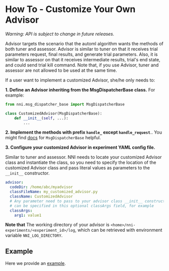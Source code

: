 # **How To** - Customize Your Own Advisor

*Warning: API is subject to change in future releases.*

Advisor targets the scenario that the automl algorithm wants the methods of both tuner and assessor. Advisor is similar to tuner on that it receives trial parameters request, final results, and generate trial parameters. Also, it is similar to assessor on that it receives intermediate results, trial's end state, and could send trial kill command. Note that, if you use Advisor, tuner and assessor are not allowed to be used at the same time.

If a user want to implement a customized Advisor, she/he only needs to:

**1. Define an Advisor inheriting from the MsgDispatcherBase class.** For example:

```python
from nni.msg_dispatcher_base import MsgDispatcherBase

class CustomizedAdvisor(MsgDispatcherBase):
    def __init__(self, ...):
        ...
```

**2. Implement the methods with prefix `handle_` except `handle_request`**.. You might find [docs](https://nni.readthedocs.io/en/latest/sdk_reference.html#nni.msg_dispatcher_base.MsgDispatcherBase) for `MsgDispatcherBase` helpful.

**3. Configure your customized Advisor in experiment YAML config file.**

Similar to tuner and assessor. NNI needs to locate your customized Advisor class and instantiate the class, so you need to specify the location of the customized Advisor class and pass literal values as parameters to the `__init__` constructor.

```yaml
advisor:
  codeDir: /home/abc/myadvisor
  classFileName: my_customized_advisor.py
  className: CustomizedAdvisor
  # Any parameter need to pass to your advisor class __init__ constructor
  # can be specified in this optional classArgs field, for example
  classArgs:
    arg1: value1
```

**Note that** The working directory of your advisor is `<home>/nni-experiments/<experiment_id>/log`, which can be retrieved with environment variable `NNI_LOG_DIRECTORY`.

## Example

Here we provide an [example](https://github.com/microsoft/nni/tree/master/examples/tuners/mnist_keras_customized_advisor).
